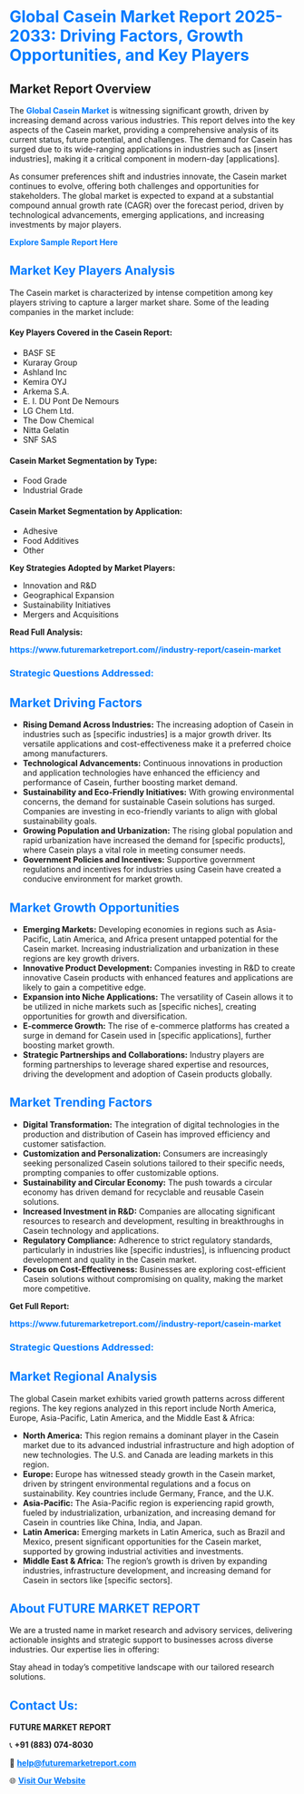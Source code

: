 <h1 style="color: #007BFF;">Global Casein Market Report 2025-2033: Driving Factors, Growth Opportunities, and Key Players</h1>

<section id="overview">
<h2>Market Report Overview</h2>
<p>The <a href="https://www.futuremarketreport.com//industry-report/casein-market" style="color: #007BFF; text-decoration: none;"><strong>Global Casein Market</strong></a> is witnessing significant growth, driven by increasing demand across various industries. This report delves into the key aspects of the Casein market, providing a comprehensive analysis of its current status, future potential, and challenges. The demand for Casein has surged due to its wide-ranging applications in industries such as [insert industries], making it a critical component in modern-day [applications].</p>
<p>As consumer preferences shift and industries innovate, the Casein market continues to evolve, offering both challenges and opportunities for stakeholders. The global market is expected to expand at a substantial compound annual growth rate (CAGR) over the forecast period, driven by technological advancements, emerging applications, and increasing investments by major players.</p>
</section>

<section id="overview">
<p><a href="https://www.futuremarketreport.com//request-sample/reportId=85997" style="color: #007BFF; text-decoration: none;"><strong>Explore Sample Report Here</strong></a></p>
</section>

<section id="key-players">
<h2 style="color: #007BFF;">Market Key Players Analysis</h2>
<p>The Casein market is characterized by intense competition among key players striving to capture a larger market share. Some of the leading companies in the market include:</p>
<h4>Key Players Covered in the Casein Report:</h4>
<ul><li>BASF SE</li><li>Kuraray Group</li><li>Ashland Inc</li><li>Kemira OYJ</li><li>Arkema S.A.</li><li>E. I. DU Pont De Nemours</li><li>LG Chem Ltd.</li><li>The Dow Chemical</li><li>Nitta Gelatin</li><li>SNF SAS</li></ul>
<h4>Casein Market Segmentation by Type:</h4>
<ul><li>Food Grade</li><li>Industrial Grade</li></ul>

<h4>Casein Market Segmentation by Application:</h4>
<ul><li>Adhesive</li><li>Food Additives</li><li>Other</li></ul>
<p><strong>Key Strategies Adopted by Market Players:</strong></p>
<ul>
<li>Innovation and R&D</li>
<li>Geographical Expansion</li>
<li>Sustainability Initiatives</li>
<li>Mergers and Acquisitions</li>
</ul>
</section>

<section>
<p><strong>Read Full Analysis: </strong></p><a href="https://www.futuremarketreport.com//industry-report/casein-market" style="color: #007BFF; text-decoration: none;"><strong>https://www.futuremarketreport.com//industry-report/casein-market</strong></a>
<h3 style="color: #007BFF;">Strategic Questions Addressed:</h3>
</section>

<section id="driving-factors">
<h2 style="color: #007BFF;">Market Driving Factors</h2>
<ul>
<li><strong>Rising Demand Across Industries:</strong> The increasing adoption of Casein in industries such as [specific industries] is a major growth driver. Its versatile applications and cost-effectiveness make it a preferred choice among manufacturers.</li>
<li><strong>Technological Advancements:</strong> Continuous innovations in production and application technologies have enhanced the efficiency and performance of Casein, further boosting market demand.</li>
<li><strong>Sustainability and Eco-Friendly Initiatives:</strong> With growing environmental concerns, the demand for sustainable Casein solutions has surged. Companies are investing in eco-friendly variants to align with global sustainability goals.</li>
<li><strong>Growing Population and Urbanization:</strong> The rising global population and rapid urbanization have increased the demand for [specific products], where Casein plays a vital role in meeting consumer needs.</li>
<li><strong>Government Policies and Incentives:</strong> Supportive government regulations and incentives for industries using Casein have created a conducive environment for market growth.</li>
</ul>
</section>

<section id="growth-opportunities">
<h2 style="color: #007BFF;">Market Growth Opportunities</h2>
<ul>
<li><strong>Emerging Markets:</strong> Developing economies in regions such as Asia-Pacific, Latin America, and Africa present untapped potential for the Casein market. Increasing industrialization and urbanization in these regions are key growth drivers.</li>
<li><strong>Innovative Product Development:</strong> Companies investing in R&D to create innovative Casein products with enhanced features and applications are likely to gain a competitive edge.</li>
<li><strong>Expansion into Niche Applications:</strong> The versatility of Casein allows it to be utilized in niche markets such as [specific niches], creating opportunities for growth and diversification.</li>
<li><strong>E-commerce Growth:</strong> The rise of e-commerce platforms has created a surge in demand for Casein used in [specific applications], further boosting market growth.</li>
<li><strong>Strategic Partnerships and Collaborations:</strong> Industry players are forming partnerships to leverage shared expertise and resources, driving the development and adoption of Casein products globally.</li>
</ul>
</section>

<section id="trending-factors">
<h2 style="color: #007BFF;">Market Trending Factors</h2>
<ul>
<li><strong>Digital Transformation:</strong> The integration of digital technologies in the production and distribution of Casein has improved efficiency and customer satisfaction.</li>
<li><strong>Customization and Personalization:</strong> Consumers are increasingly seeking personalized Casein solutions tailored to their specific needs, prompting companies to offer customizable options.</li>
<li><strong>Sustainability and Circular Economy:</strong> The push towards a circular economy has driven demand for recyclable and reusable Casein solutions.</li>
<li><strong>Increased Investment in R&D:</strong> Companies are allocating significant resources to research and development, resulting in breakthroughs in Casein technology and applications.</li>
<li><strong>Regulatory Compliance:</strong> Adherence to strict regulatory standards, particularly in industries like [specific industries], is influencing product development and quality in the Casein market.</li>
<li><strong>Focus on Cost-Effectiveness:</strong> Businesses are exploring cost-efficient Casein solutions without compromising on quality, making the market more competitive.</li>
</ul>
</section>

<section>
<p><strong>Get Full Report: </strong></p><a href="https://www.futuremarketreport.com//industry-report/casein-market" style="color: #007BFF; text-decoration: none;"><strong>https://www.futuremarketreport.com//industry-report/casein-market</strong></a>
<h3 style="color: #007BFF;">Strategic Questions Addressed:</h3>
</section>


<section id="regional-analysis">
<h2 style="color: #007BFF;">Market Regional Analysis</h2>
<p>The global Casein market exhibits varied growth patterns across different regions. The key regions analyzed in this report include North America, Europe, Asia-Pacific, Latin America, and the Middle East & Africa:</p>
<ul>
<li><strong>North America:</strong> This region remains a dominant player in the Casein market due to its advanced industrial infrastructure and high adoption of new technologies. The U.S. and Canada are leading markets in this region.</li>
<li><strong>Europe:</strong> Europe has witnessed steady growth in the Casein market, driven by stringent environmental regulations and a focus on sustainability. Key countries include Germany, France, and the U.K.</li>
<li><strong>Asia-Pacific:</strong> The Asia-Pacific region is experiencing rapid growth, fueled by industrialization, urbanization, and increasing demand for Casein in countries like China, India, and Japan.</li>
<li><strong>Latin America:</strong> Emerging markets in Latin America, such as Brazil and Mexico, present significant opportunities for the Casein market, supported by growing industrial activities and investments.</li>
<li><strong>Middle East & Africa:</strong> The region’s growth is driven by expanding industries, infrastructure development, and increasing demand for Casein in sectors like [specific sectors].</li>
</ul>
</section>

<footer>
<h2 style="color: #007BFF;">About FUTURE MARKET REPORT</h2>
<p>We are a trusted name in market research and advisory services, delivering actionable insights and strategic support to businesses across diverse industries. Our expertise lies in offering:</p>

<p>Stay ahead in today’s competitive landscape with our tailored research solutions.</p>

<h2 style="color: #007BFF;">Contact Us:</h2>
<p><strong>FUTURE MARKET REPORT</strong></p>
<p>📞 <strong>+91 (883) 074-8030</strong></p>
<p>📧 <strong><a href="mailto:help@futuremarketreport.com" style="color: #007BFF;">help@futuremarketreport.com</a></strong></p>
<p>🌐 <strong><a href="https://www.futuremarketreport.com/" style="color: #007BFF;">Visit Our Website</a></strong></p>
</footer>